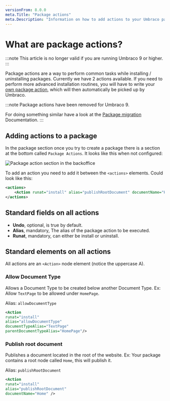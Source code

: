 ```yaml
---
versionFrom: 8.0.0
meta.Title: "Package actions"
meta.Description: "Information on how to add actions to your Umbraco package"
---
```


# What are package actions?

:::note
This article is no longer valid if you are running Umbraco 9 or higher.
:::

Package actions are a way to perform common tasks while installing / uninstalling packages.
Currently we have 2 actions available. If you need to perform more advanced installation routines, you will have to write your [own package action](custom-package-actions.md), which will then automatically be picked up by Umbraco.

:::note
Package actions have been removed for Umbraco 9.

For doing something similar have a look at the [Package migration](../../../Reference/V9-Config/PackageMigrationSettings/) Documentation.
:::

## Adding actions to a package

In the package section once you try to create a package there is a section at the bottom called `Package Actions`. It looks like this when not configured:

![Package action section in the backoffice](images/package-actions-section.png)

To add an action you need to add it between the `<actions>` elements. Could look like this:

```xml
<actions>
    <Action runat="install" alias="publishRootDocument" documentName="Home" />
</actions>
```

## Standard fields on all actions

- **Undo**, optional, is true by default.
- **Alias**, mandatory, The alias of the package action to be executed.
- **Runat**, mandatory, can either be install or uninstall.

## Standard elements on all actions

All actions are an `<Action>` node element (notice the uppercase A).

### Allow Document Type

Allows a Document Type to be created below another Document Type. Ex: Allow `TextPage` to be allowed under `HomePage`.

Alias: `allowDocumentType`

```xml
<Action 
runat="install"
alias="allowDocumentType"
documentTypeAlias="TextPage"
parentDocumentTypeAlias="HomePage"/>
```

### Publish root document

Publishes a document located in the root of the website. Ex: Your package contains a root node called `Home`, this will publish it.

Alias: `publishRootDocument`

```xml
<Action 
runat="install"
alias="publishRootDocument"
documentName="Home" />
```
